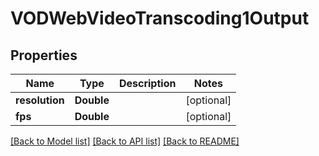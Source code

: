 # VODWebVideoTranscoding1Output

## Properties
Name | Type | Description | Notes
------------ | ------------- | ------------- | -------------
**resolution** | **Double** |  | [optional] 
**fps** | **Double** |  | [optional] 

[[Back to Model list]](../README.md#documentation-for-models) [[Back to API list]](../README.md#documentation-for-api-endpoints) [[Back to README]](../README.md)


